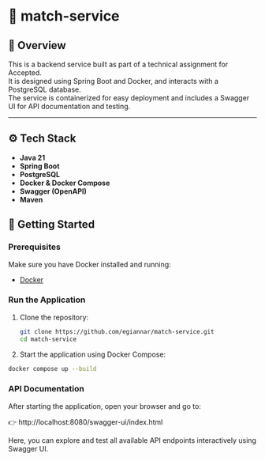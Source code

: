 # 🚀 match-service

## 📖 Overview

This is a backend service built as part of a technical assignment for Accepted.  
It is designed using Spring Boot and Docker, and interacts with a PostgreSQL database.  
The service is containerized for easy deployment and includes a Swagger UI for API documentation and testing.

---

## ⚙️ Tech Stack

- **Java 21**
- **Spring Boot**
- **PostgreSQL**
- **Docker & Docker Compose**
- **Swagger (OpenAPI)**
- **Maven**

## 🐳 Getting Started

### Prerequisites

Make sure you have Docker installed and running:

- [Docker](https://www.docker.com/)

### Run the Application

1. Clone the repository:
   ```bash
   git clone https://github.com/egiannar/match-service.git
   cd match-service
   
2. Start the application using Docker Compose:
  ```bash
  docker compose up --build
  ```



### API Documentation

After starting the application, open your browser and go to:

👉 http://localhost:8080/swagger-ui/index.html

Here, you can explore and test all available API endpoints interactively using Swagger UI.
